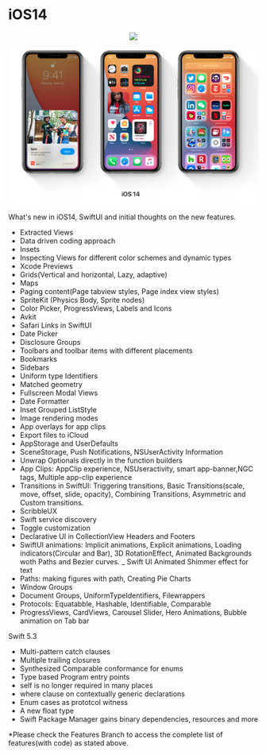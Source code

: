 # iOS14
<p align="center">
<img src="https://img.shields.io/badge/iOS14-Swift%205.2-orange"/>
</p>







<p align="center">
<img src="https://github.com/RamitSharma991/iOS14/blob/master/Screenshot%202020-07-24%20at%206.20.10%20PM.png"/>
</p>

What's new in iOS14, SwiftUI and initial thoughts on the new features.


- Extracted Views
- Data driven coding approach
- Insets 
- Inspecting Views for different color schemes and dynamic types
- Xcode Previews
- Grids(Vertical and horizontal, Lazy, adaptive)
- Maps
- Paging content(Page tabview styles, Page index view styles)
- SpriteKit (Physics Body, Sprite nodes)
- Color Picker, ProgressViews, Labels and Icons
- Avkit
- Safari Links in SwiftUI 
- Date Picker
- Disclosure Groups
- Toolbars and toolbar items with different placements
- Bookmarks
- Sidebars
- Uniform type Identifiers
- Matched geometry
- Fullscreen Modal Views
- Date Formatter
- Inset Grouped ListStyle
- Image rendering modes
- App overlays for app clips
- Export files to iCloud 
- AppStorage and UserDefaults
- SceneStorage, Push Notifications, NSUserActivity Information
- Unwrap Optionals directly in the function builders
- App Clips: AppClip experience, NSUseractivity, smart app-banner,NGC tags, Multiple app-clip experience
- Transitions in SwiftUI: Triggering transitions, Basic Transitions(scale, move, offset, slide, opacity), Combining Transitions, Asymmetric and Custom transitions.
- ScribbleUX
- Swift service discovery
- Toggle customization
- Declarative UI in CollectionView Headers and Footers
- SwiftUI animations: Implicit animations, Explicit animations, Loading indicators(Circular and Bar), 3D RotationEffect, Animated Backgrounds woth Paths and Bezier curves.
_ Swift UI Animated Shimmer effect for text
- Paths: making figures with path, Creating Pie Charts 
- Window Groups
- Document Groups, UniformTypeIdentifiers, Filewrappers
- Protocols: Equatabble, Hashable, Identifiable, Comparable 
- ProgressViews, CardViews, Carousel Slider, Hero Animations, Bubble animation on Tab bar

<h> Swift 5.3 </h>
- Multi-pattern catch clauses
- Multiple trailing closures
- Synthesized Comparable conformance for enums
- Type based Program entry points
- self is no longer required in many places
- where clause on contextually generic declarations
- Enum cases as prototcol witness
- A new float type
- Swift Package Manager gains binary dependencies, resources and more






*Please check the Features Branch to access the complete list of features(with code) as stated above.

